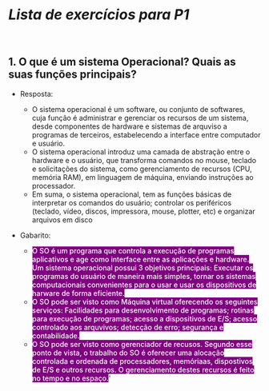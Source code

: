 # **_Lista de exercícios para P1_**

<br>

## 1. O que é um sistema Operacional? Quais as suas funções principais?
- Resposta:
    - O sistema operacional é um software, ou conjunto de softwares, cuja função é administrar e gerenciar os recursos de um sistema, desde componentes de hardware e sistemas de arquviso a programas de terceiros, estabelecendo a interface entre computador e usuário.
    - O sistema operacional introduz uma camada de abstração entre o hardware e o usuário, que transforma comandos no mouse, teclado e solicitações do sistema, como gerenciamento de recursos (CPU, memória RAM), em linguagem de máquina, enviando instruções ao processador.
    - Em suma, o sistema operacional, tem as funções básicas de interpretar os comandos do usuário; controlar os periféricos (teclado, vídeo, discos, impressora, mouse, plotter, etc) e organizar arquivos em disco

- Gabarito:
    - <mark style="background: purple; font-weight: 500; color: white">O SO é um programa que controla a execução de programas aplicativos e age como interface entre as aplicações e hardware. Um sistema operacional possui 3 objetivos principais: Executar os programas do usuário de maneira mais simples, tornar os sistemas computacionais convenientes para o usar e usar os dispositivos de harware de forma eficiente.</mark>
    - <mark style="background: purple; font-weight: 500; color: white">O SO pode ser visto como Máquina virtual oferecendo os seguintes serviços: Facilidades para desenvolvimento de programas; rotinas para execução de programas; acesso a dispositivos de E/S; acesso controlado aos arquvivos; detecção de erro; segurança e contabilidade.</mark>
    - <mark style="background: purple; font-weight: 500; color: white"> O SO pode ser visto como gerenciador de recusos. Segundo esse ponto de vista, o trabalho do SO é oferecer uma alocação controlada e ordenada de processadores, memóriaas, dispostivos de E/S e outros recursos. O gerenciamento destes recursos é feito no tempo e no espaço.</mark>'